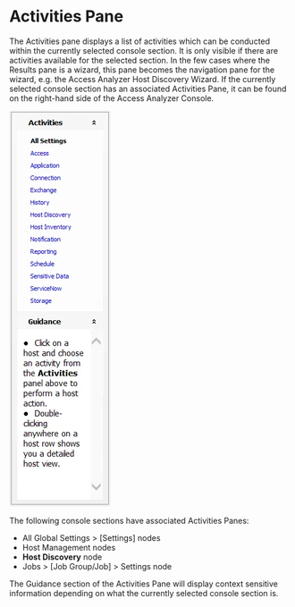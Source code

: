 # Activities Pane

The Activities pane displays a list of activities which can be conducted within the currently
selected console section. It is only visible if there are activities available for the selected
section. In the few cases where the Results pane is a wizard, this pane becomes the navigation pane
for the wizard, e.g. the Access Analyzer Host Discovery Wizard. If the currently selected console
section has an associated Activities Pane, it can be found on the right-hand side of the Access
Analyzer Console.

![activitiespane](../../../../../static/img/product_docs/accessanalyzer/admin/navigate/activitiespane.webp)

The following console sections have associated Activities Panes:

- All Global Settings > [Settings] nodes
- Host Management nodes
- **Host Discovery** node
- Jobs > [Job Group/Job] > Settings node

The Guidance section of the Activities Pane will display context sensitive information depending on
what the currently selected console section is.
